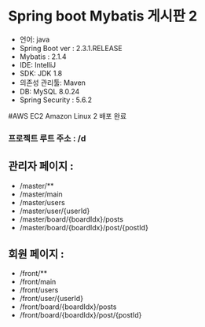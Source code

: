 # Spring boot Mybatis 게시판 2  
<ul>
  <li>언어: java</li>
  <li>Spring Boot ver : 2.3.1.RELEASE</li>
  <li>Mybatis : 2.1.4</li>
  <li>IDE: IntelliJ</li>
  <li>SDK: JDK 1.8</li>
  <li>의존성 관리툴: Maven</li>
  <li>DB: MySQL 8.0.24</li>
  <li>Spring Security : 5.6.2</li>
</ul>

#AWS EC2 Amazon Linux 2 배포 완료
<h3>프로젝트 루트 주소 : /d</h3>

<h2>관리자 페이지 :</h2>
<ul>
  <li>/master/**</li>
  <li>/master/main</li>
  <li>/master/users</li>
  <li>/master/user/{userId}</li>
  <li>/master/board/{boardIdx}/posts</li>
  <li>/master/board/{boardIdx}/post/{postId}</li>
</ul>

<h2>회원 페이지 :</h2>
<ul>
  <li>/front/**</li>
  <li>/front/main</li>
  <li>/front/users</li>
  <li>/front/user/{userId}</li>
  <li>/front/board/{boardIdx}/posts</li>
  <li>/front/board/{boardIdx}/post/{postId}</li>
</ul>
